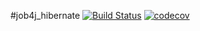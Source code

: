 #job4j_hibernate
[![Build Status](https://app.travis-ci.com/AMEMELYANOV/job4j_hibernate.svg?branch=main)](https://app.travis-ci.com/AMEMELYANOV/job4j_hibernate)
[![codecov](https://codecov.io/gh/AMEMELYANOV/job4j_hibernate/branch/master/graph/badge.svg?token=GVk331nbPi)](https://codecov.io/gh/AMEMELYANOV/job4j_hibernate)
